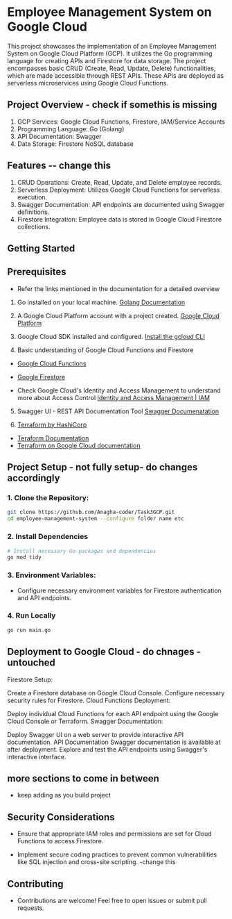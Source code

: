 # Employee Management System on Google Cloud

This project showcases the implementation of an Employee Management System on Google Cloud Platform (GCP). It utilizes the Go programming language for creating APIs and Firestore for data storage. The project encompasses basic CRUD (Create, Read, Update, Delete) functionalities, which are made accessible through REST APIs. These APIs are deployed as serverless microservices using Google Cloud Functions.

## Project Overview - check if somethis is missing
1. GCP Services: Google Cloud Functions, Firestore, IAM/Service Accounts
2. Programming Language: Go (Golang)
3. API Documentation: Swagger
4. Data Storage: Firestore NoSQL database

## Features -- change this
1. CRUD Operations: Create, Read, Update, and Delete employee records.
2. Serverless Deployment: Utilizes Google Cloud Functions for serverless execution.
3. Swagger Documentation: API endpoints are documented using Swagger definitions.
4. Firestore Integration: Employee data is stored in Google Cloud Firestore collections.

## Getting Started

## Prerequisites

* Refer the links mentioned in the documentation for a detailed overview


1. Go installed on your local machine.
[Golang Documentation](https://go.dev/doc/)

2. A Google Cloud Platform account with a project created.
[Google Cloud Platform](https://cloud.google.com/)

3. Google Cloud SDK installed and configured.
[Install the gcloud CLI](https://cloud.google.com/sdk/docs/install)

4. Basic understanding of Google Cloud Functions and Firestore
- [Google Cloud Functions](https://cloud.google.com/functions#)
- [Google Firestore](https://cloud.google.com/firestore/docs/)

- Check Google Cloud's Identity and Access Management to understand more about Access Control
[Identity and Access Management | IAM](https://cloud.google.com/iam/docs)

5. Swagger UI - REST API Documentation Tool
[Swagger Documenatation](https://swagger.io/docs/)

6. [Terraform by HashiCorp](https://www.terraform.io/)
- [Teraform Documentation](https://developer.hashicorp.com/terraform?product_intent=terraform)
- [Terraform on Google Cloud documentation](https://cloud.google.com/docs/terraform)




## Project Setup - not fully setup- do changes accordingly

### 1. Clone the Repository:

```bash
git clone https://github.com/Anagha-coder/Task3GCP.git
cd employee-management-system --configure folder name etc
```

### 2. Install Dependencies

```bash
# Install necessary Go packages and dependencies
go mod tidy
```

### 3. Environment Variables:

- Configure necessary environment variables for Firestore authentication and API endpoints.

### 4. Run Locally

```bash
go run main.go
```

## Deployment to Google Cloud - do chnages - untouched
Firestore Setup:

Create a Firestore database on Google Cloud Console.
Configure necessary security rules for Firestore.
Cloud Functions Deployment:

Deploy individual Cloud Functions for each API endpoint using the Google Cloud Console or Terraform.
Swagger Documentation:

Deploy Swagger UI on a web server to provide interactive API documentation.
API Documentation
Swagger documentation is available at <swagger-url> after deployment.
Explore and test the API endpoints using Swagger's interactive interface.

## more sections to come in between
- keep adding as you build project



## Security Considerations

- Ensure that appropriate IAM roles and permissions are set for Cloud Functions to access Firestore.

- Implement secure coding practices to prevent common vulnerabilities like SQL injection and cross-site scripting. -change this

## Contributing

- Contributions are welcome! Feel free to open issues or submit pull requests.
